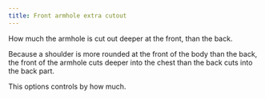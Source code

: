 ```yaml
---
title: Front armhole extra cutout
---
```


How much the armhole is cut out deeper at the front, than the back.

Because a shoulder is more rounded at the front of the body than the back,
the front of the armhole cuts deeper into the chest than the back cuts into
the back part.

This options controls by how much.
